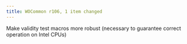 ```yaml
---
title: WOCommon r106, 1 item changed
---
```


Make validity test macros more robust (necessary to guarantee correct operation on Intel CPUs)
